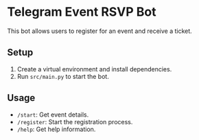 # Telegram Event RSVP Bot

This bot allows users to register for an event and receive a ticket.

## Setup

1. Create a virtual environment and install dependencies.
2. Run `src/main.py` to start the bot.


## Usage

- `/start`: Get event details.
- `/register`: Start the registration process.
- `/help`: Get help information.
